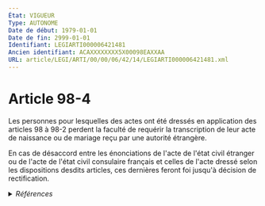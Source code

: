 ```yaml
---
État: VIGUEUR
Type: AUTONOME
Date de début: 1979-01-01
Date de fin: 2999-01-01
Identifiant: LEGIARTI000006421481
Ancien identifiant: ACAXXXXXXXX5X00098EAXXAA
URL: article/LEGI/ARTI/00/00/06/42/14/LEGIARTI000006421481.xml
---
```


<h1>Article 98-4</h1>

Les personnes pour lesquelles des actes ont été dressés en application des
articles 98 à 98-2 perdent la faculté de requérir la transcription de leur acte
de naissance ou de mariage reçu par une autorité étrangère.<br />

En cas de désaccord entre les énonciations de l'acte de l'état civil étranger ou
de l'acte de l'état civil consulaire français et celles de l'acte dressé selon
les dispositions desdits articles, ces dernières feront foi jusqu'à décision de
rectification.


<details>
  <summary><em>Références</em></summary>

  <h2>Articles faisant référence à l'article</h2>
  
  <ul>
    <li>
      <a href="https://legal.tricoteuses.fr//redirection/LEGIARTI000006421445?vers=git&vers=legifrance">Code civil - article 98 AUTONOME VIGUEUR, en vigueur depuis le 1979-01-01</a> CITATION cible
    </li>
    <li>
      <a href="https://legal.tricoteuses.fr//redirection/LEGIARTI000006283792?vers=git&vers=legifrance">Loi n°78-731 du 12 juillet 1978 COMPLETANT ET MODIFIANT DIVERSES DISPOSITIONS DU CODE CIVIL, DU CODE DE LA NATIONALITE ET DU CODE DE LA SANTE PUBLIQUE - article 6 ENTIEREMENT_MODIF</a> CREATION cible
    </li>
  </ul>
  
  <h2>Références faites par l'article</h2>
  
  <ul>
    <li>
      2999-01-01 CITATION source <a href="https://legal.tricoteuses.fr//redirection/LEGIARTI000006421445?vers=git&vers=legifrance">Code civil - article 98 AUTONOME VIGUEUR, en vigueur depuis le 1979-01-01</a>
    </li>
    <li>
      CODIFICATION source Loi 1803-03-11
    </li>
    <li>
      1978-07-12 CREATION source <a href="https://legal.tricoteuses.fr//redirection/LEGIARTI000006283792?vers=git&vers=legifrance">Loi n°78-731 du 12 juillet 1978 COMPLETANT ET MODIFIANT DIVERSES DISPOSITIONS DU CODE CIVIL, DU CODE DE LA NATIONALITE ET DU CODE DE LA SANTE PUBLIQUE - article 6 ENTIEREMENT_MODIF</a>
    </li>
  </ul>
</details>
